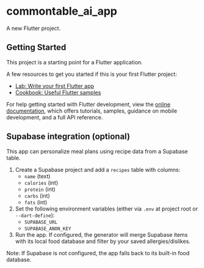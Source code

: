 # commontable_ai_app

A new Flutter project.

## Getting Started

This project is a starting point for a Flutter application.

A few resources to get you started if this is your first Flutter project:

- [Lab: Write your first Flutter app](https://docs.flutter.dev/get-started/codelab)
- [Cookbook: Useful Flutter samples](https://docs.flutter.dev/cookbook)

For help getting started with Flutter development, view the
[online documentation](https://docs.flutter.dev/), which offers tutorials,
samples, guidance on mobile development, and a full API reference.

## Supabase integration (optional)

This app can personalize meal plans using recipe data from a Supabase table.

1. Create a Supabase project and add a `recipes` table with columns:
	- `name` (text)
	- `calories` (int)
	- `protein` (int)
	- `carbs` (int)
	- `fats` (int)
2. Set the following environment variables (either via `.env` at project root or `--dart-define`):
	- `SUPABASE_URL`
	- `SUPABASE_ANON_KEY`
3. Run the app. If configured, the generator will merge Supabase items with its local food database and filter by your saved allergies/dislikes.

Note: If Supabase is not configured, the app falls back to its built-in food database.
